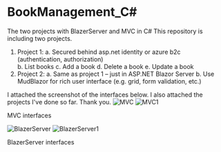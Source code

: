# BookManagement_C#
The two projects with BlazerServer and MVC in C#
This repository is including two projects.
1. Project 1:
  a. Secured behind asp.net identity or azure b2c (authentication, authorization)  
  b. List books
  c. Add a book
  d. Delete a book
  e. Update a book
2. Project 2:
  a. Same as project 1 – just in ASP.NET Blazor Server
  b. Use MudBlazor for rich user interface (e.g. grid, form validation, etc.)
  
  
  I attached the screenshot of the interfaces below. I also attached the projects I've done so far. Thank you. 
  ![MVC](https://user-images.githubusercontent.com/54093717/168472435-7e3534e9-f3a0-4931-896d-2ce5a86e38a9.png)
![MVC1](https://user-images.githubusercontent.com/54093717/168472438-d724ebfd-fc1f-4825-83c8-ac1483ad58a6.png)

MVC interfaces

![BlazerServer](https://user-images.githubusercontent.com/54093717/168472473-5ad005cd-153e-4c23-925c-6a756636640f.png)
![BlazerServer1](https://user-images.githubusercontent.com/54093717/168472480-aa054ad4-71c0-4d0a-8524-b9615ed77140.png)

BlazerServer interfaces
